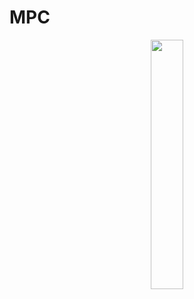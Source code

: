 # MPC

<p align="center">
  <img src="![image](https://github.com/donstrave/MPC/assets/97787858/728acc05-50fc-413a-a93d-dff1cccc3891)
" align="center" width="32%">
  <figcaption align="center"></figcaption>
</p>

